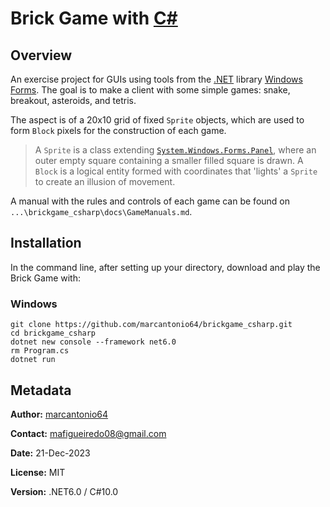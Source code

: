 # Brick Game with [C#](https://learn.microsoft.com/pt-br/dotnet/csharp/)

## Overview
An exercise project for GUIs using tools from the [.NET](https://dotnet.microsoft.com/pt-br/download/dotnet/6.0) library [Windows Forms](https://learn.microsoft.com/en-us/dotnet/desktop/winforms/?view=netdesktop-6.0).
The goal is to make a client with some simple games: snake, breakout,
asteroids, and tetris.

The aspect is of a 20x10 grid of fixed `Sprite` objects, which are used
to form `Block` pixels for the construction of each game.

> A `Sprite` is a class extending [`System.Windows.Forms.Panel`](https://learn.microsoft.com/en-us/dotnet/api/system.windows.forms.panel?view=windowsdesktop-6.0), where an outer empty square containing
  a smaller filled square is drawn.
> A `Block` is a logical entity formed with coordinates that 'lights' a 
  `Sprite` to create an illusion of movement.

A manual with the rules and controls of each game can be found on
`...\brickgame_csharp\docs\GameManuals.md`.

## Installation
In the command line, after setting up your directory, download and
play the Brick Game with:

### Windows

```shell
git clone https://github.com/marcantonio64/brickgame_csharp.git
cd brickgame_csharp
dotnet new console --framework net6.0
rm Program.cs
dotnet run
```

## Metadata
**Author:** [marcantonio64](https://github.com/marcantonio64/)

**Contact:** [mafigueiredo08@gmail.com](mailto:mafigueiredo08@gmail.com)

**Date:** 21-Dec-2023

**License:** MIT

**Version:** .NET6.0 / C#10.0